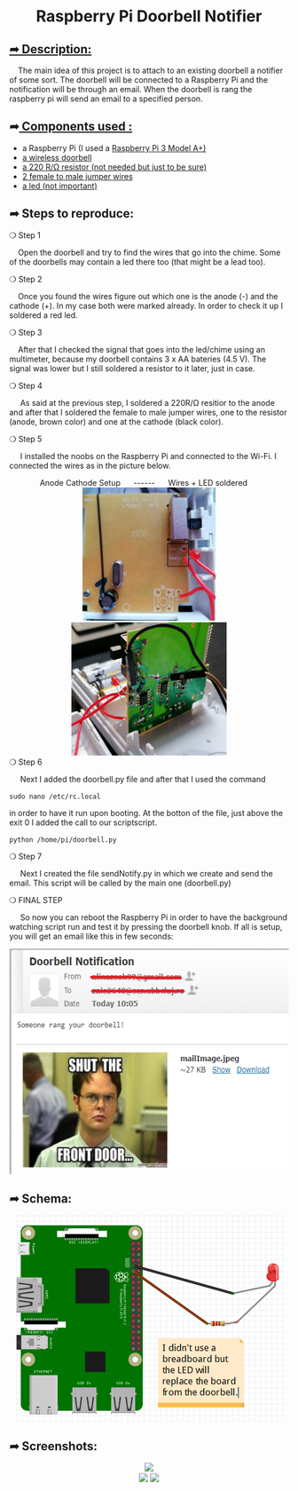 
<h1 align="center"> Raspberry Pi Doorbell Notifier </h1> 

<h2 align="left"><u>&#10150; Description: </u></h2>
<p>&nbsp;&nbsp;&nbsp;&nbsp;The main idea of this project is to attach to an existing doorbell a notifier of some sort. The doorbell will be connected to a Raspberry Pi and the notification will be through an email. When the doorbell is rang the raspberry pi will send an email to a specified person.</p>
<p></p>
<h2 align="left">&#10150;<u> Components used :</u></h2>

<ul>
  <li> a Raspberry Pi (I used a <a href="https://www.optimusdigital.ro/ro/placi-raspberry-pi/7195-raspberry-pi-3-model-a-plus.html?search_query=raspberry+pi+3&results=400">Raspberry Pi 3 Model A+)</a></li>
  <li> <a href="https://www.bricodepot.ro/electrice/sisteme-de-securitate/set-wireless-sonerie-si-buton.html">a wireless doorbell </a></li>
  <li> <a href="https://www.optimusdigital.ro/ro/componente-electronice-rezistoare/10928-plusivo-kit-250-buc-rezistoare.html?search_query=rezistoare&results=78"> a 220 R/&#8486; resistor (not needed but just to be sure)</a></li>
  <li> <a href="https://www.optimusdigital.ro/ro/fire-fire-mufate/879-set-fire-mama-tata-10p-30-cm.html?search_query=fire&results=421">2 female to male jumper wires </a></li>
  <li> <a href="https://www.optimusdigital.ro/ro/optoelectronice-led-uri/696-led-rou-de-3-mm-cu-lentile-difuze.html?search_query=led&results=821">a led (not important) </a></li> 
</ul>

<p></p>
<h2> &#10150; Steps to reproduce:</h2>
  
  <div>&#10061; Step 1</div> 
  <p>&nbsp;&nbsp;&nbsp;&nbsp;Open the doorbell and try to find the wires that go into the chime. Some of the doorbells may contain a led there too (that might be a lead too).</p>
  <div>&#10061; Step 2</div> 
  <p>&nbsp;&nbsp;&nbsp;&nbsp;Once you found the wires figure out which one is the anode (-) and the cathode (+). In my case both were marked already. In order to check it up I soldered a red led.</p>
  <div> &#10061; Step 3 </div>
  <p>&nbsp;&nbsp;&nbsp;&nbsp;After that I checked the signal that goes into the led/chime using an multimeter, because my doorbell contains 3 x AA bateries (4.5 V). The signal was lower but I still soldered a resistor to it later, just in case.</p>
  <div> &#10061; Step 4 </div>
  
  <p>&nbsp;&nbsp;&nbsp;&nbsp; As said at the previous step, I soldered a 220R/&#8486; resitior to the anode and after that I soldered the female to male jumper wires, one to the resistor (anode, brown color) and one at the cathode (black color).</p>
  <div> &#10061; Step 5 </div>
  <p>&nbsp;&nbsp;&nbsp;&nbsp; I installed the noobs on the Raspberry Pi and connected to the Wi-Fi. I connected the wires as in the picture below.</p>
  <div align="center">Anode Cathode Setup &nbsp;&nbsp;&nbsp;&nbsp;  ------ &nbsp;&nbsp;&nbsp;&nbsp; Wires + LED soldered &nbsp;&nbsp;&nbsp;&nbsp;</div>
  <div align="center">
  <img src="anodeCathode.jpeg" alt="Anode and Cathode in my project" width="240" height="240"></img>
  <img src="WiresSoldered.jpeg" alt="Wired Soldered" width="280" height="240"></img>
  </div>
  <div> &#10061; Step 6 </div>
  <p>&nbsp;&nbsp;&nbsp;&nbsp; Next I added the doorbell.py file and after that I used the command </p>
  
  ```
  sudo nano /etc/rc.local
  ```
  
  <p>in order to have it run upon booting. At the botton of the file, just above the exit 0 I added the call to our scriptscript.</p>
  
  ```
  python /home/pi/doorbell.py
  ```
  <div> &#10061; Step 7 </div>
  <p>&nbsp;&nbsp;&nbsp;&nbsp; Next I created the file sendNotify.py in which we create and send the email. This script will be called by the main one (doorbell.py)</p>
  
  <div> &#10061; FINAL STEP </div>
  <p>&nbsp;&nbsp;&nbsp;&nbsp; So now you can reboot the Raspberry Pi in order to have the background watching script run and test it by pressing the doorbell knob. If all is setup, you will get an email like this in few seconds: </p>
  <div align="center"><img src="doorbellMail.PNG" alt="Doorbell Mail Recieved"  width="580" height="406"></img></div>
  
  <h2> &#10150; Schema:</h2>
  <div align="center"><img src="Schema.PNG"></img></div>
  
  <h2>&#10150; Screenshots: </h2>
  <div align="center"><img src="openSoldered.gif" ></img></div>
  <div align="center">
  <img src="openFunctioning.gif"></img>
  <img src="closedFunctioning.gif"></img>
  </div>
  




